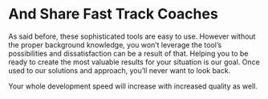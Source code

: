 # And Share Fast Track Coaches
As said before, these sophisticated tools are easy to use. However without the proper background knowledge, you won’t leverage the tool’s possibilities and dissatisfaction can be a result of that. Helping you to be ready to create the most valuable results for your situation is our goal. Once used to our solutions and approach, you’ll never want to look back.

Your whole development speed will increase with increased quality as well.

